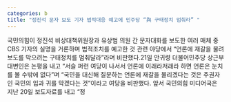 ```yaml
---
categories: b
title: "정진석 문자 보도 기자 법적대응 예고에 민주당 “與 구태정치 멈춰라” "
---
```

국민의힘이 정진석 비상대책위원장과 유상범 의원 간 문자대화를 보도한 여러 매체 중 CBS 기자의 실명을 거론하며 법적조치를 예고한 것 관련 야당에서 “언론에 재갈을 물려 보도를 막으려는 구태정치를 멈춰달라”라며 비판했다.21일 안귀령 더불어민주당 상근부대변인은 논평을 내고 “서슬 퍼런 여당이 나서서 언론에 이래라저래라 하면 언론은 눈치를 볼 수밖에 없다”며 “국민을 대신해 질문하는 언론에 재갈을 물리겠다는 것은 주권자인 국민의 입과 귀를 막겠다는 것”이라고 여당을 비판했다. 앞서 국민의힘 미디어국은 지난 20일 보도자료를 내고 “정